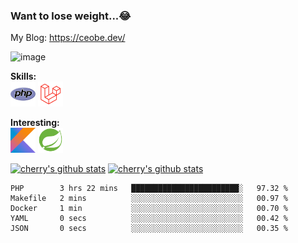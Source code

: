 ### Want to lose weight...😂

My Blog: https://ceobe.dev/

![image](https://github.com/cr-lgl/cr-lgl/blob/master/image.jpeg?raw=true)

**Skills:**  
<img height="40" src="https://raw.githubusercontent.com/github/explore/80688e429a7d4ef2fca1e82350fe8e3517d3494d/topics/php/php.png">
<img height="40" src="https://raw.githubusercontent.com/github/explore/5c058a388828bb5fde0bcafd4bc867b5bb3f26f3/topics/laravel/laravel.png">

**Interesting:**  
<img height="40" src="https://raw.githubusercontent.com/github/explore/80688e429a7d4ef2fca1e82350fe8e3517d3494d/topics/kotlin/kotlin.png">
<img height="40" src="https://raw.githubusercontent.com/github/explore/80688e429a7d4ef2fca1e82350fe8e3517d3494d/topics/spring-boot/spring-boot.png">

[![cherry's github stats](https://github-readme-stats.vercel.app/api?username=cr-lgl)](https://github.com/anuraghazra/github-readme-stats)
[![cherry's github stats](https://github-readme-stats.vercel.app/api/top-langs/?username=cr-lgl&layout=compact)](https://github.com/anuraghazra/github-readme-stats)

<!--START_SECTION:waka-->
```text
PHP        3 hrs 22 mins   ████████████████████████░   97.32 % 
Makefile   2 mins          ░░░░░░░░░░░░░░░░░░░░░░░░░   00.97 % 
Docker     1 min           ░░░░░░░░░░░░░░░░░░░░░░░░░   00.70 % 
YAML       0 secs          ░░░░░░░░░░░░░░░░░░░░░░░░░   00.42 % 
JSON       0 secs          ░░░░░░░░░░░░░░░░░░░░░░░░░   00.35 %
```
<!--END_SECTION:waka-->

